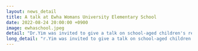 ```yaml
---
layout: news_detail
title: A talk at Ewha Womans University Elementary School
date: 2022-08-24 20:00:00 +0900
image: ewhaschool.jpeg
detail: "Dr.Yim was invited to give a talk on school-aged children's reading skill and executive function and our lab's ongoing research projects."
long_detail: "r.Yim was invited to give a talk on school-aged children's reading skill and executive function and our lab's ongoing research projects."
---
```



